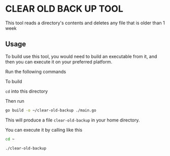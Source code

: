 # CLEAR OLD  BACK UP TOOL
This tool reads a directory's contents and deletes any file that is older than 1 week 

## Usage

To build use this tool, you would need to build an executable from it, and then you can execute it on your 
preferred platform.

Run the following commands

To build

`cd` into this directory

Then run 
```bash 
go build -o ~/clear-old-backup ./main.go
```

This will produce a file `clear-old-backup` in your home directory.

You can execute it by calling like this

```bash 
cd ~
```
```bash
./clear-old-backup
```
